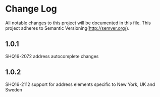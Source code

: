 # Change Log
All notable changes to this project will be documented in this file.
This project adheres to Semantic Versioning(http://semver.org/).


## 1.0.1
SHQ16-2072 address autocomplete changes


## 1.0.2
SHQ16-2112 support for address elements specific to New York, UK and Sweden


